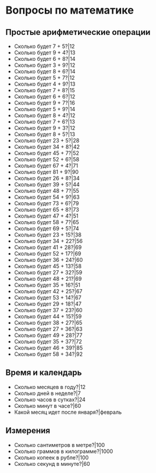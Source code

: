 # Вопросы по математике

## Простые арифметические операции
- Сколько будет 7 + 5?|12
- Сколько будет 9 + 4?|13
- Сколько будет 6 + 8?|14
- Сколько будет 3 + 9?|12
- Сколько будет 8 + 6?|14
- Сколько будет 5 + 7?|12
- Сколько будет 4 + 9?|13
- Сколько будет 7 + 8?|15
- Сколько будет 6 + 6?|12
- Сколько будет 9 + 7?|16
- Сколько будет 5 + 9?|14
- Сколько будет 8 + 4?|12
- Сколько будет 7 + 6?|13
- Сколько будет 9 + 3?|12
- Сколько будет 8 + 5?|13
- Сколько будет 23 + 5?|28
- Сколько будет 34 + 8?|42
- Сколько будет 45 + 7?|52
- Сколько будет 52 + 6?|58
- Сколько будет 67 + 4?|71
- Сколько будет 81 + 9?|90
- Сколько будет 26 + 8?|34
- Сколько будет 39 + 5?|44
- Сколько будет 48 + 7?|55
- Сколько будет 54 + 9?|63
- Сколько будет 73 + 6?|79
- Сколько будет 65 + 8?|73
- Сколько будет 47 + 4?|51
- Сколько будет 58 + 7?|65
- Сколько будет 69 + 5?|74
- Сколько будет 23 + 15?|38
- Сколько будет 34 + 22?|56
- Сколько будет 41 + 28?|69
- Сколько будет 52 + 17?|69
- Сколько будет 36 + 24?|60
- Сколько будет 45 + 13?|58
- Сколько будет 27 + 32?|59
- Сколько будет 48 + 21?|69
- Сколько будет 35 + 16?|51
- Сколько будет 42 + 25?|67
- Сколько будет 53 + 14?|67
- Сколько будет 29 + 18?|47
- Сколько будет 37 + 23?|60
- Сколько будет 44 + 15?|59
- Сколько будет 38 + 27?|65
- Сколько будет 27 + 36?|63
- Сколько будет 49 + 28?|77
- Сколько будет 35 + 37?|72
- Сколько будет 46 + 39?|85
- Сколько будет 58 + 34?|92

## Время и календарь
- Сколько месяцев в году?|12
- Сколько дней в неделе?|7
- Сколько часов в сутках?|24
- Сколько минут в часе?|60
- Какой месяц идет после января?|февраль

## Измерения
- Сколько сантиметров в метре?|100
- Сколько граммов в килограмме?|1000
- Сколько копеек в рубле?|100
- Сколько секунд в минуте?|60